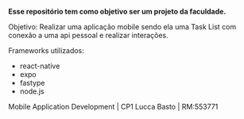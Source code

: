 **Esse repositório tem como objetivo ser um projeto da faculdade.** 

Objetivo: Realizar uma aplicação mobile sendo ela uma Task List com conexão a uma api pessoal e realizar interações.

Frameworks utilizados: 
* react-native
* expo
* fastype
* node.js

Mobile Application Development | CP1
Lucca Basto | RM:553771